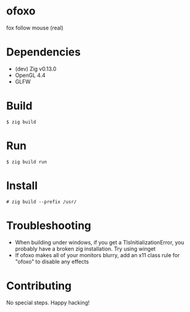 # ofoxo
fox follow mouse (real)

# Dependencies
- (dev) Zig v0.13.0
- OpenGL 4.4
- GLFW

# Build
`$ zig build`

# Run
`$ zig build run`

# Install
`# zig build --prefix /usr/`

# Troubleshooting
- When building under windows, if you get a TlsInitializationError, you probably have a broken zig installation. Try using winget
- If ofoxo makes all of your monitors blurry, add an x11 class rule for "ofoxo" to disable any effects

# Contributing
No special steps. Happy hacking!
